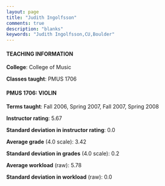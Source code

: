 ```yaml
---
layout: page
title: "Judith Ingolfsson" 
comments: true
description: "blanks"
keywords: "Judith Ingolfsson,CU,Boulder"
---
```

<head>
<script src="https://ajax.googleapis.com/ajax/libs/jquery/2.1.3/jquery.min.js"></script>
<script src="https://dl.dropboxusercontent.com/s/pc42nxpaw1ea4o9/highcharts.js?dl=0"></script>
<!-- <script src="../assets/js/highcharts.js"></script> -->
<style type="text/css">@font-face {
	font-family: "Bebas Neue";
	src: url(https://www.filehosting.org/file/details/544349/BebasNeue Regular.otf) format("opentype");
	}
	h1.Bebas { 
		font-family: "Bebas Neue", Verdana, Tahoma;
	}
</style>
</head>
	   
#### TEACHING INFORMATION

**College**: College of Music

**Classes taught**: PMUS 1706

#### PMUS 1706: VIOLIN

**Terms taught**: Fall 2006, Spring 2007, Fall 2007, Spring 2008

**Instructor rating**: 5.67

**Standard deviation in instructor rating**: 0.0

**Average grade** (4.0 scale): 3.42

**Standard deviation in grades** (4.0 scale): 0.2

**Average workload** (raw): 5.78

**Standard deviation in workload** (raw): 0.0

